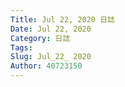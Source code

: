 ```yaml
---
Title: Jul 22, 2020 日誌
Date: Jul 22, 2020
Category: 日誌
Tags: 
Slug: Jul_22_ 2020
Author: 40723150
---
```


<!-- PELICAN_END_SUMMARY -->

